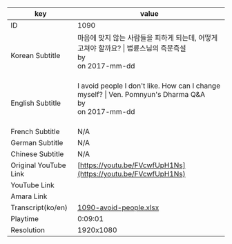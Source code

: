 |  key  |  value  |
|-------|---------|
| ID            | 1090 |
| Korean Subtitle | 마음에 맞지 않는 사람들을 피하게 되는데, 어떻게 고쳐야 할까요? \| 법륜스님의 즉문즉설<br>by <br>on 2017-mm-dd<br><br>|
| English Subtitle | I avoid people I don't like. How can I change myself?  \| Ven. Pomnyun's Dharma Q&A<br>by <br>on 2017-mm-dd<br><br>|
| French Subtitle | N/A |
| German Subtitle | N/A |
| Chinese Subtitle | N/A |
| Original YouTube Link  | [https://youtu.be/FVcwfUpH1Ns](https://youtu.be/FVcwfUpH1Ns) |
| YouTube Link  |  |
| Amara Link    |  |
| Transcript(ko/en) | [1090-avoid-people.xlsx](https://github.com/jungtosociety/dharma-qna/raw/master/sub/1090/1090-avoid-people.xlsx) |
| Playtime | 0:09:01 |
| Resolution | 1920x1080|
